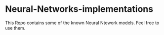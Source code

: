# Neural-Networks-implementations
This Repo contains some of the known Neural Ntework models. Feel free to use them.
